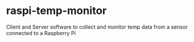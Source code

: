 # raspi-temp-monitor
Client and Server software to collect and monitor temp data from a sensor connected to a Raspberry Pi
